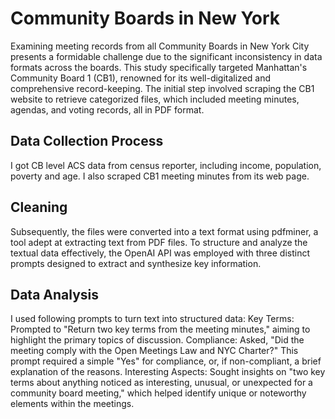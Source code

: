 # Community Boards in New York
Examining meeting records from all Community Boards in New York City presents a formidable challenge due to the significant inconsistency in data formats across the boards. This study specifically targeted Manhattan's Community Board 1 (CB1), renowned for its well-digitalized and comprehensive record-keeping. The initial step involved scraping the CB1 website to retrieve categorized files, which included meeting minutes, agendas, and voting records, all in PDF format.

## Data Collection Process

I got CB level ACS data from census reporter, including income, population, poverty and age. I also scraped CB1 meeting minutes from its web page.

## Cleaning
Subsequently, the files were converted into a text format using pdfminer, a tool adept at extracting text from PDF files. To structure and analyze the textual data effectively, the OpenAI API was employed with three distinct prompts designed to extract and synthesize key information.

## Data Analysis
I used following prompts to turn text into structured data:
Key Terms: Prompted to "Return two key terms from the meeting minutes," aiming to highlight the primary topics of discussion.
Compliance: Asked, "Did the meeting comply with the Open Meetings Law and NYC Charter?" This prompt required a simple "Yes" for compliance, or, if non-compliant, a brief explanation of the reasons.
Interesting Aspects: Sought insights on "two key terms about anything noticed as interesting, unusual, or unexpected for a community board meeting," which helped identify unique or noteworthy elements within the meetings.
